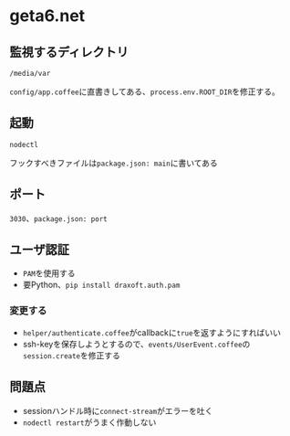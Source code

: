# geta6.net

## 監視するディレクトリ

`/media/var`

`config/app.coffee`に直書きしてある、`process.env.ROOT_DIR`を修正する。

## 起動

`nodectl`

フックすべきファイルは`package.json: main`に書いてある

## ポート

`3030`、`package.json: port`

## ユーザ認証

* `PAM`を使用する
* 要Python、`pip install draxoft.auth.pam`

### 変更する

* `helper/authenticate.coffee`がcallbackに`true`を返すようにすればいい
* ssh-keyを保存しようとするので、`events/UserEvent.coffee`の`session.create`を修正する

## 問題点

* sessionハンドル時に`connect-stream`がエラーを吐く
* `nodectl restart`がうまく作動しない

